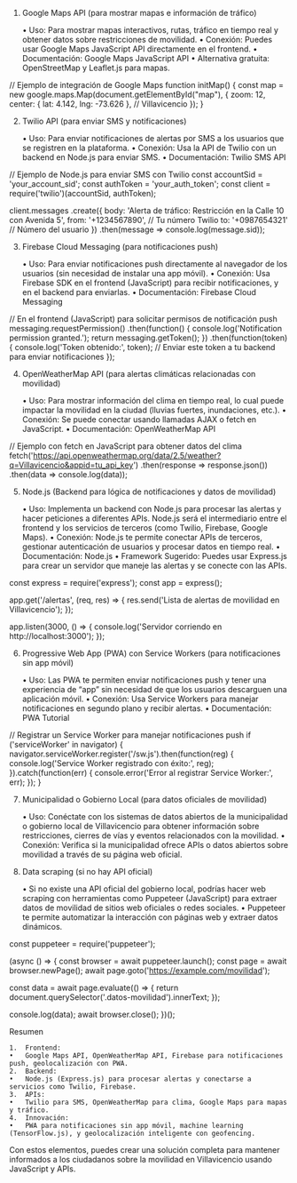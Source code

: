 1. Google Maps API (para mostrar mapas e información de tráfico)

	•	Uso: Para mostrar mapas interactivos, rutas, tráfico en tiempo real y obtener datos sobre restricciones de movilidad.
	•	Conexión: Puedes usar Google Maps JavaScript API directamente en el frontend.
	•	Documentación: Google Maps JavaScript API
	•	Alternativa gratuita: OpenStreetMap y Leaflet.js para mapas.

// Ejemplo de integración de Google Maps
function initMap() {
  const map = new google.maps.Map(document.getElementById("map"), {
    zoom: 12,
    center: { lat: 4.142, lng: -73.626 }, // Villavicencio
  });
}

2. Twilio API (para enviar SMS y notificaciones)

	•	Uso: Para enviar notificaciones de alertas por SMS a los usuarios que se registren en la plataforma.
	•	Conexión: Usa la API de Twilio con un backend en Node.js para enviar SMS.
	•	Documentación: Twilio SMS API

// Ejemplo de Node.js para enviar SMS con Twilio
const accountSid = 'your_account_sid';
const authToken = 'your_auth_token';
const client = require('twilio')(accountSid, authToken);

client.messages
  .create({
     body: 'Alerta de tráfico: Restricción en la Calle 10 con Avenida 5',
     from: '+1234567890', // Tu número Twilio
     to: '+0987654321'    // Número del usuario
   })
  .then(message => console.log(message.sid));

3. Firebase Cloud Messaging (para notificaciones push)

	•	Uso: Para enviar notificaciones push directamente al navegador de los usuarios (sin necesidad de instalar una app móvil).
	•	Conexión: Usa Firebase SDK en el frontend (JavaScript) para recibir notificaciones, y en el backend para enviarlas.
	•	Documentación: Firebase Cloud Messaging

// En el frontend (JavaScript) para solicitar permisos de notificación push
messaging.requestPermission()
  .then(function() {
    console.log('Notification permission granted.');
    return messaging.getToken();
  })
  .then(function(token) {
    console.log('Token obtenido:', token);
    // Enviar este token a tu backend para enviar notificaciones
  });

4. OpenWeatherMap API (para alertas climáticas relacionadas con movilidad)

	•	Uso: Para mostrar información del clima en tiempo real, lo cual puede impactar la movilidad en la ciudad (lluvias fuertes, inundaciones, etc.).
	•	Conexión: Se puede conectar usando llamadas AJAX o fetch en JavaScript.
	•	Documentación: OpenWeatherMap API

// Ejemplo con fetch en JavaScript para obtener datos del clima
fetch('https://api.openweathermap.org/data/2.5/weather?q=Villavicencio&appid=tu_api_key')
  .then(response => response.json())
  .then(data => console.log(data));

5. Node.js (Backend para lógica de notificaciones y datos de movilidad)

	•	Uso: Implementa un backend con Node.js para procesar las alertas y hacer peticiones a diferentes APIs. Node.js será el intermediario entre el frontend y los servicios de terceros (como Twilio, Firebase, Google Maps).
	•	Conexión: Node.js te permite conectar APIs de terceros, gestionar autenticación de usuarios y procesar datos en tiempo real.
	•	Documentación: Node.js
	•	Framework Sugerido: Puedes usar Express.js para crear un servidor que maneje las alertas y se conecte con las APIs.

const express = require('express');
const app = express();

app.get('/alertas', (req, res) => {
  res.send('Lista de alertas de movilidad en Villavicencio');
});

app.listen(3000, () => {
  console.log('Servidor corriendo en http://localhost:3000');
});

6. Progressive Web App (PWA) con Service Workers (para notificaciones sin app móvil)

	•	Uso: Las PWA te permiten enviar notificaciones push y tener una experiencia de “app” sin necesidad de que los usuarios descarguen una aplicación móvil.
	•	Conexión: Usa Service Workers para manejar notificaciones en segundo plano y recibir alertas.
	•	Documentación: PWA Tutorial

// Registrar un Service Worker para manejar notificaciones push
if ('serviceWorker' in navigator) {
  navigator.serviceWorker.register('/sw.js').then(function(reg) {
    console.log('Service Worker registrado con éxito:', reg);
  }).catch(function(err) {
    console.error('Error al registrar Service Worker:', err);
  });
}

7. Municipalidad o Gobierno Local (para datos oficiales de movilidad)

	•	Uso: Conéctate con los sistemas de datos abiertos de la municipalidad o gobierno local de Villavicencio para obtener información sobre restricciones, cierres de vías y eventos relacionados con la movilidad.
	•	Conexión: Verifica si la municipalidad ofrece APIs o datos abiertos sobre movilidad a través de su página web oficial.

8. Data scraping (si no hay API oficial)

	•	Si no existe una API oficial del gobierno local, podrías hacer web scraping con herramientas como Puppeteer (JavaScript) para extraer datos de movilidad de sitios web oficiales o redes sociales.
	•	Puppeteer te permite automatizar la interacción con páginas web y extraer datos dinámicos.

const puppeteer = require('puppeteer');

(async () => {
  const browser = await puppeteer.launch();
  const page = await browser.newPage();
  await page.goto('https://example.com/movilidad');
  
  const data = await page.evaluate(() => {
    return document.querySelector('.datos-movilidad').innerText;
  });

  console.log(data);
  await browser.close();
})();

Resumen

	1.	Frontend:
	•	Google Maps API, OpenWeatherMap API, Firebase para notificaciones push, geolocalización con PWA.
	2.	Backend:
	•	Node.js (Express.js) para procesar alertas y conectarse a servicios como Twilio, Firebase.
	3.	APIs:
	•	Twilio para SMS, OpenWeatherMap para clima, Google Maps para mapas y tráfico.
	4.	Innovación:
	•	PWA para notificaciones sin app móvil, machine learning (TensorFlow.js), y geolocalización inteligente con geofencing.

Con estos elementos, puedes crear una solución completa para mantener informados a los ciudadanos sobre la movilidad en Villavicencio usando JavaScript y APIs.
